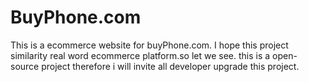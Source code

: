 # BuyPhone.com
This is a ecommerce website for buyPhone.com. I hope this project similarity real word ecommerce platform.so let we see. this is a open-source project therefore i will invite all developer upgrade this project.
